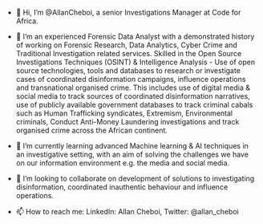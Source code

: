- 👋 Hi, I’m @AllanCheboi, a senior Investigations Manager at Code for Africa.

- 👀 I’m an experienced Forensic Data Analyst with a demonstrated history of working on Forensic Research, Data Analytics, Cyber Crime and Traditional Investigation related services. Skilled in the Open Source Investigations Techniques (OSINT) & Intelligence Analysis - Use of open source technologies, tools and databases to research or investigate cases of coordinated disinformation campaigns, influence operations and transnational organised crime. This includes use of digital media & social media to track sources of coordinated disinformation narratives, use of publicly available government databases to track criminal cabals such as Human Trafficking syndicates, Extremism, Environmental criminals, Conduct Anti-Money Laundering investigations and track organised crime across the African continent.

- 🌱 I’m currently learning advanced Machine learning & AI techniques in an investigative setting, with an aim of solving the challenges we have on our information environment e.g. the media and social media.

- 💞️ I’m looking to collaborate on development of solutions to investigating disinformation, coordinated inauthentic behaviour and influence operations.

- 📫 How to reach me: LinkedIn: Allan Cheboi, Twitter: @allan_cheboi

<!---
AllanCheboi/AllanCheboi is a ✨ special ✨ repository because its `README.md` (this file) appears on your GitHub profile.
You can click the Preview link to take a look at your changes.
--->
